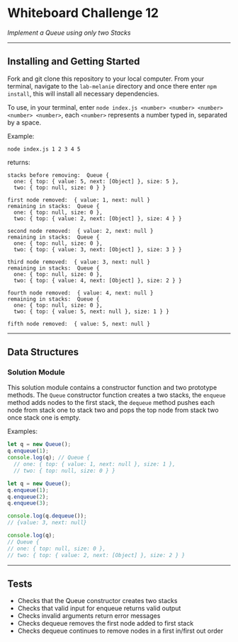 # Whiteboard Challenge 12

*Implement a Queue using only two Stacks*

---

## Installing and Getting Started
Fork and git clone this repository to your local computer. From your terminal, navigate to the `lab-melanie` directory and once there enter `npm install`, this will install all necessary dependencies.

To use, in your terminal, enter `node index.js <number> <number> <number> <number> <number>`, each `<number>` represents a number typed in, separated by a space.

Example:

`node index.js 1 2 3 4 5`

returns:

```
stacks before removing:  Queue {
  one: { top: { value: 5, next: [Object] }, size: 5 },
  two: { top: null, size: 0 } }

first node removed:  { value: 1, next: null }
remaining in stacks:  Queue {
  one: { top: null, size: 0 },
  two: { top: { value: 2, next: [Object] }, size: 4 } }

second node removed:  { value: 2, next: null }
remaining in stacks:  Queue {
  one: { top: null, size: 0 },
  two: { top: { value: 3, next: [Object] }, size: 3 } }

third node removed:  { value: 3, next: null }
remaining in stacks:  Queue {
  one: { top: null, size: 0 },
  two: { top: { value: 4, next: [Object] }, size: 2 } }

fourth node removed:  { value: 4, next: null }
remaining in stacks:  Queue {
  one: { top: null, size: 0 },
  two: { top: { value: 5, next: null }, size: 1 } }

fifth node removed:  { value: 5, next: null }
```

---

## Data Structures

### Solution Module
This solution module contains a constructor function and two prototype methods. The `Queue` constructor function creates a two stacks, the `enqueue` method adds nodes to the first stack, the `dequeue` method pushes each node from stack one to stack two and pops the top node from stack two once stack one is empty.

Examples:

```javascript
let q = new Queue();
q.enqueue(1);
console.log(q); // Queue {
  // one: { top: { value: 1, next: null }, size: 1 },
  // two: { top: null, size: 0 } }
```

```javascript
let q = new Queue();
q.enqueue(1);
q.enqueue(2);
q.enqueue(3);

console.log(q.dequeue()); 
// {value: 3, next: null}

console.log(q); 
// Queue {
// one: { top: null, size: 0 },
// two: { top: { value: 2, next: [Object] }, size: 2 } }
```

---


## Tests

* Checks that the Queue constructor creates two stacks
* Checks that valid input for enqueue returns valid output
* Checks invalid arguments return error messages
* Checks dequeue removes the first node added to first stack
* Checks dequeue continues to remove nodes in a first in/first out order
